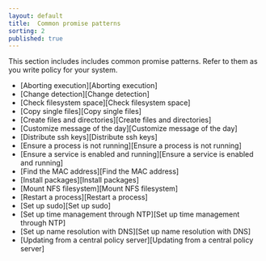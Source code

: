 ```yaml
---
layout: default
title:  Common promise patterns
sorting: 2
published: true
---
```


This section includes includes common promise patterns. Refer to them as you
write policy for your system.

* [Aborting execution][Aborting execution]
* [Change detection][Change detection]
* [Check filesystem space][Check filesystem space]
* [Copy single files][Copy single files]
* [Create files and directories][Create files and directories]
* [Customize message of the day][Customize message of the day]
* [Distribute ssh keys][Distribute ssh keys]
* [Ensure a process is not running][Ensure a process is not running]
* [Ensure a service is enabled and running][Ensure a service is enabled and running]
* [Find the MAC address][Find the MAC address]
* [Install packages][Install packages]
* [Mount NFS filesystem][Mount NFS filesystem]
* [Restart a process][Restart a process]
* [Set up sudo][Set up sudo]
* [Set up time management through NTP][Set up time management through NTP]
* [Set up name resolution with DNS][Set up name resolution with DNS]
* [Updating from a central policy server][Updating from a central policy server]
